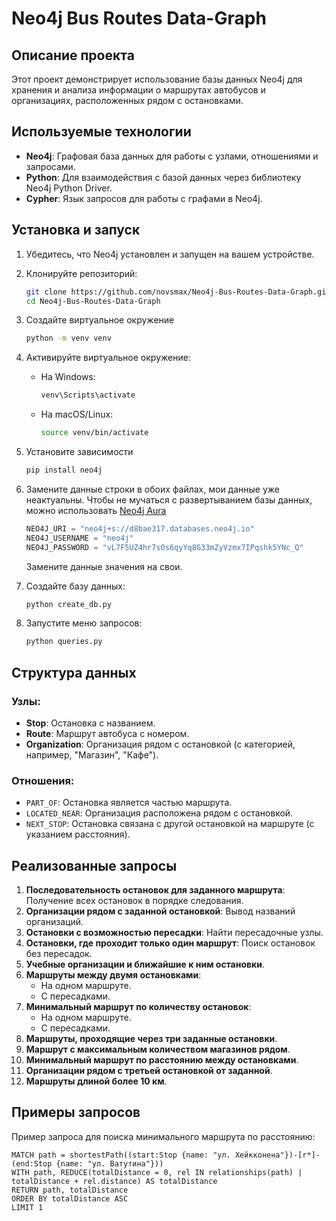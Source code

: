 # Neo4j Bus Routes Data-Graph

## Описание проекта
Этот проект демонстрирует использование базы данных Neo4j для хранения и анализа информации о маршрутах автобусов и организациях, расположенных рядом с остановками. 
## Используемые технологии
- **Neo4j**: Графовая база данных для работы с узлами, отношениями и запросами.
- **Python**: Для взаимодействия с базой данных через библиотеку Neo4j Python Driver.
- **Cypher**: Язык запросов для работы с графами в Neo4j.

## Установка и запуск
1. Убедитесь, что Neo4j установлен и запущен на вашем устройстве.
2. Клонируйте репозиторий:
   ```bash
   git clone https://github.com/novsmax/Neo4j-Bus-Routes-Data-Graph.git
   cd Neo4j-Bus-Routes-Data-Graph
   ```
3. Создайте виртуальное окружение
   ```bash
   python -m venv venv
   ```
4. Активируйте виртуальное окружение:
   - На Windows:
     ```bash
     venv\Scripts\activate
     ```
   - На macOS/Linux:
     ```bash
     source venv/bin/activate
     ```

5. Установите зависимости
   ```bash
   pip install neo4j
   ```
6. Замените данные строки в обоих файлах, мои данные уже неактуальны.
   Чтобы не мучаться с развертыванием базы данных, можно использовать [Neo4j Aura](https://neo4j.com/product/auradb/)
      ```python
      NEO4J_URI = "neo4j+s://d8bae317.databases.neo4j.io"
      NEO4J_USERNAME = "neo4j"
      NEO4J_PASSWORD = "vL7F5UZ4hr7sOs6qyYq8G33mZyVzmx7IPqshk5YNc_Q"
      ```
      Замените данные значения на свои.
   
7. Создайте базу данных:
   ```bash
   python create_db.py
   ```
8. Запустите меню запросов: 
   ```bash
   python queries.py
   ```

## Структура данных
### Узлы:
- **Stop**: Остановка с названием.
- **Route**: Маршрут автобуса с номером.
- **Organization**: Организация рядом с остановкой (с категорией, например, "Магазин", "Кафе").

### Отношения:
- `PART_OF`: Остановка является частью маршрута.
- `LOCATED_NEAR`: Организация расположена рядом с остановкой.
- `NEXT_STOP`: Остановка связана с другой остановкой на маршруте (с указанием расстояния).

## Реализованные запросы
1. **Последовательность остановок для заданного маршрута**: Получение всех остановок в порядке следования.
2. **Организации рядом с заданной остановкой**: Вывод названий организаций.
3. **Остановки с возможностью пересадки**: Найти пересадочные узлы.
4. **Остановки, где проходит только один маршрут**: Поиск остановок без пересадок.
5. **Учебные организации и ближайшие к ним остановки**.
6. **Маршруты между двумя остановками**:
   - На одном маршруте.
   - С пересадками.
7. **Минимальный маршрут по количеству остановок**:
   - На одном маршруте.
   - С пересадками.
8. **Маршруты, проходящие через три заданные остановки**.
9. **Маршрут с максимальным количеством магазинов рядом**.
10. **Минимальный маршрут по расстоянию между остановками**.
11. **Организации рядом с третьей остановкой от заданной**.
12. **Маршруты длиной более 10 км**.

## Примеры запросов
Пример запроса для поиска минимального маршрута по расстоянию:
```cypher
MATCH path = shortestPath((start:Stop {name: "ул. Хейкконена"})-[r*]-(end:Stop {name: "ул. Ватутина"}))
WITH path, REDUCE(totalDistance = 0, rel IN relationships(path) | totalDistance + rel.distance) AS totalDistance
RETURN path, totalDistance
ORDER BY totalDistance ASC
LIMIT 1

